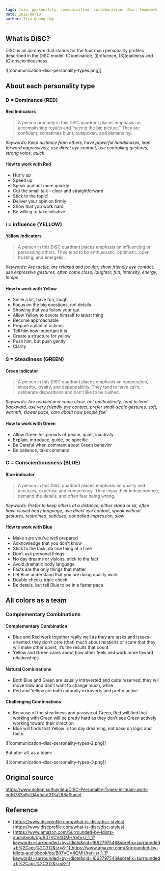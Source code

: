 ```yaml
---
tags: team, personality, communication, collaboration, disc, teamwork
date: 2022-09-10
author: Tieu Quang Huy
---
```


## What is DiSC?

DiSC is an acronym that stands for the four main personality profiles described in the DiSC model: (D)ominance, (i)nfluence, (S)teadiness and (C)onscientiousness.

![[communication-disc-personality-types.png]]

## About each personality type

### D = Dominance (RED)

#### Red Indicators

> A person primarily in this DiSC quadrant places emphasis on accomplishing results and “seeing the big picture.” They are confident, sometimes blunt, outspoken, and demanding.

*Keywords: Keep distance from others, have powerful handshakes, lean forward aggressively, use direct eye contact, use controlling gestures, strong voice, quick*

#### How to work with Red

- Hurry up
- Speed up
- Speak and act more quickly
- Cut the small talk - clear and straightforward
- Stick to the topic!
- Deliver your opinion firmly
- Show that you work hard
- Be willing to take initiative

### i = influence (YELLOW)

#### Yellow Indicators

> A person in this DiSC quadrant places emphasis on influencing or persuading others. They tend to be enthusiastic, optimistic, open, trusting, and energetic.

*Keywords: Are tactile, are relaxed and jocular, show friendly eye contact, use expressive gestures, often come close, laughter, fun, intensity, energy, tempo*

#### How to work with Yellow

- Smile a lot, have fun, laugh
- Focus on the big questions, not details
- Showing that you follow your gut
- Allow Yellow to devote himself to latest thing
- Become approachable
- Prepare a plan of actions
- Tell him how important it is
- Create a structure for yellow
- Push him, but push gently
- Clarity

### S = Steadiness (GREEN)

#### Green indicator

> A person in this DiSC quadrant places emphasis on cooperation, sincerity, loyalty, and dependability. They tend to have calm, deliberate dispositions and don’t like to be rushed.

*Keywords: Are relaxed and come close, act methodically, tend to lead backward, use very friendly eye contact, prefer small-scale gestures, soft, warmth, slower pace, care about how people feel*

#### How to work with Green

- Allow Green his periods of peace, quiet, inactivity
- Explain, introduce, guide, be specific
- Be Careful when comment about Green behavior
- Be patience, take command

### **C = Conscientiousness (BLUE)**

#### Blue indicator

> A person in this DiSC quadrant places emphasis on quality and accuracy, expertise and competency. They enjoy their independence, demand the details, and often fear being wrong.

*Keywords: Prefer to keep others at a distance, either stand or sit, often have closed body language, use direct eye contact, speak without gestures, restrained, subdued, controlled impression, slow*

#### How to work with Blue

- Make sure you’ve well prepared
- Acknowledge that you don’t know
- Stick to the task, do one thing at a time
- Don’t ask personal things
- No day dreams or visions, stick to the fact
- Avoid dramatic body language
- Facts are the only things that matter
- Let Blue understand that you are doing quality work
- Double check/ triple check
- Be details, but tell Blue to be in a faster pace

## All colors as a team

### Complementary Combinations

#### Complementary Combination

- Blue and Red work together really well as they are tasks and issues-oriented, they don’t care (that) much about relations or scare that they will make other upset, it’s the results that count.
- Yellow and Green cares about how other feels and work more toward relationships

#### Natural Combinations

- Both Blue and Green are usually introverted and quite reserved, they will move slow and don’t want to change much, while
- Red and Yellow are both naturally extroverts and pretty active

#### Challenging Combinations

- Because of the steadiness and passive of Green, Red will find that working with Green will be pretty hard as they don’t see Green actively working toward their direction
- Blue will finds that Yellow is too day dreaming, not base on logic and facts.

![[communication-disc-personality-types-2.png]]

But after all, as a team:

![[communication-disc-personality-types-3.png]]

## Original source

https://www.notion.so/huytieu/DiSC-Personality-Types-in-team-work-ee16782a9c2f4d5abf313a268af5acef

## Reference

- [https://www.discprofile.com/what-is-disc/disc-styles](https://www.discprofile.com/what-is-disc/disc-styles)
- [https://www.amazon.com/Surrounded-by-Idiots-audiobook/dp/B07VCV4QMH/ref=sr_1_1?keywords=surrounded+by+idiots&qid=1662797546&sprefix=surrounded+b%2Caps%2C312&sr=8-1](https://www.amazon.com/Surrounded-by-Idiots-audiobook/dp/B07VCV4QMH/ref=sr_1_1?keywords=surrounded+by+idiots&qid=1662797546&sprefix=surrounded+b%2Caps%2C312&sr=8-1)
